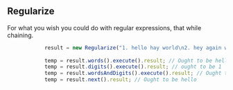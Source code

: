 ## Regularize
For what you wish you could do with regular expressions, that while chaining.
```javascript
			result = new Regularize("1. hello hay world\n2. hey again world");	
		
			temp = result.words().execute().result; // Ought to be hello
			temp = result.digits().execute().result; // ought to be 1
			temp = result.wordsAndDigits().execute().result; // Ought to be 1
			temp = result.next().result; // Ought to be hello
```
